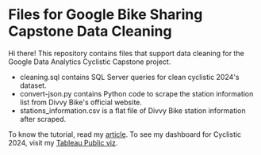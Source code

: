 # Files for Google Bike Sharing Capstone Data Cleaning

Hi there!
This repository contains files that support data cleaning for the Google Data Analytics Cyclistic Capstone project.
- cleaning.sql contains SQL Server queries for clean cyclistic 2024's dataset.
- convert-json.py contains Python code to scrape the station information list from Divvy Bike's official website.
- stations_information.csv is a flat file of Divvy Bike station information after scraped.

To know the tutorial, read my [article](https://medium.com/@littledeer/cyclistic-case-study-a-sip-of-guidance-to-clean-your-dataset-7a287d7d6750).
To see my dashboard for Cyclistic 2024, visit my [Tableau Public viz](https://public.tableau.com/app/profile/salsabila.syahirah/viz/cyclistic_2024/CYCLISTICOVERVIEW2024).
